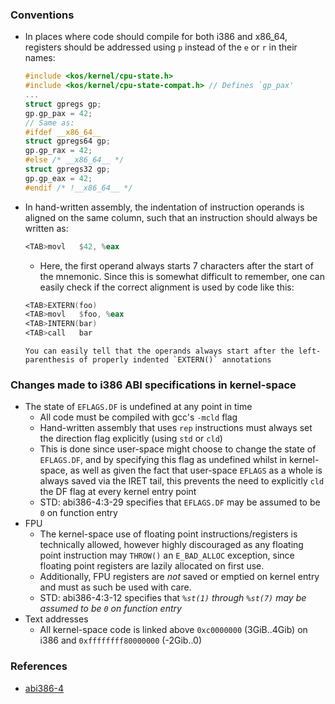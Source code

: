 
### Conventions
- In places where code should compile for both i386 and x86_64, registers should be addressed using `p` instead of the `e` or `r` in their names:  

  ```c
  #include <kos/kernel/cpu-state.h>
  #include <kos/kernel/cpu-state-compat.h> // Defines `gp_pax'
  ...
  struct gpregs gp;
  gp.gp_pax = 42;
  // Same as:
  #ifdef __x86_64__
  struct gpregs64 gp;
  gp.gp_rax = 42;
  #else /* __x86_64__ */
  struct gpregs32 gp;
  gp.gp_eax = 42;
  #endif /* !__x86_64__ */
  ```

- In hand-written assembly, the indentation of instruction operands is aligned on the same column, such that an instruction should always be written as:  

  ```asm
  <TAB>movl   $42, %eax
  ```

	- Here, the first operand always starts 7 characters after the start of the mnemonic. Since this is somewhat difficult to remember, one can easily check if the correct alignment is used by code like this:  

    ```asm
    <TAB>EXTERN(foo)
    <TAB>movl   $foo, %eax
    <TAB>INTERN(bar)
    <TAB>call   bar
    ```

	  You can easily tell that the operands always start after the left-parenthesis of properly indented `EXTERN()` annotations

### Changes made to i386 ABI specifications in kernel-space

- The state of `EFLAGS.DF` is undefined at any point in time
	- All code must be compiled with gcc's `-mcld` flag
	- Hand-written assembly that uses `rep` instructions must always set the direction flag explicitly (using `std` or `cld`)
	- This is done since user-space might choose to change the state of `EFLAGS.DF`, and by specifying this flag as undefined whilst in kernel-space, as well as given the fact that user-space `EFLAGS` as a whole is always saved via the IRET tail, this prevents the need to explicitly `cld` the DF flag at every kernel entry point
	- STD: abi386-4:3-29 specifies that `EFLAGS.DF` may be assumed to be `0` on function entry
- FPU
	- The kernel-space use of floating point instructions/registers is technically allowed, however highly discouraged as any floating point instruction may `THROW()` an `E_BAD_ALLOC` exception, since floating point registers are lazily allocated on first use.
	- Additionally, FPU registers are *not* saved or emptied on kernel entry and must as such be used with care.
	- STD: abi386-4:3-12 specifies that _`%st(1)`_ _through_ _`%st(7)`_ _may_ _be_ _assumed_ _to_ _be_ _`0`_ _on_ _function_ _entry_
- Text addresses
	- All kernel-space code is linked above `0xc0000000` (3GiB..4Gib) on i386 and `0xffffffff80000000` (-2Gib..0)

### References
- [abi386-4](http://www.sco.com/developers/devspecs/abi386-4.pdf)




